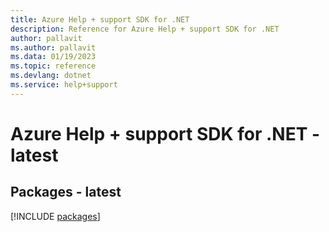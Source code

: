 ```yaml
---
title: Azure Help + support SDK for .NET
description: Reference for Azure Help + support SDK for .NET
author: pallavit
ms.author: pallavit
ms.data: 01/19/2023
ms.topic: reference
ms.devlang: dotnet
ms.service: help+support
---
```

# Azure Help + support SDK for .NET - latest
## Packages - latest
[!INCLUDE [packages](help-+-support-index.md)]
